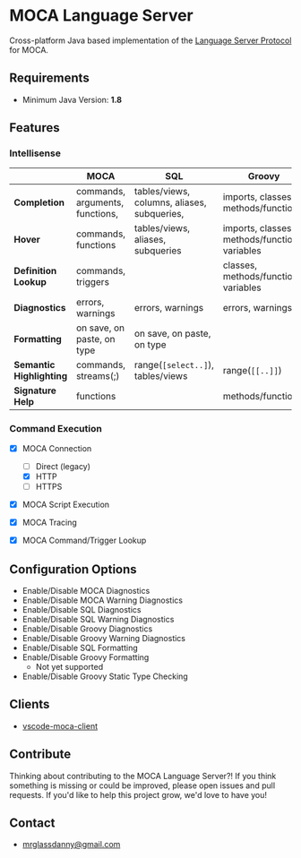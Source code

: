 # MOCA Language Server

Cross-platform Java based implementation of the [Language Server Protocol] for MOCA.


## Requirements

- Minimum Java Version: **1.8**


## Features

### Intellisense

|                           | MOCA                              | SQL                                           | Groovy                                            |
|---------------------------|-----------------------------------|-----------------------------------------------|---------------------------------------------------|
| **Completion**            | commands, arguments, functions,   | tables/views, columns, aliases, subqueries,   | imports, classes, methods/functions               |
| **Hover**                 | commands, functions               | tables/views, aliases, subqueries             | imports, classes, methods/functions, variables    |
| **Definition Lookup**     | commands, triggers                |                                               | classes, methods/functions, variables             |
| **Diagnostics**           | errors, warnings                  | errors, warnings                              | errors, warnings                                  |
| **Formatting**            | on save, on paste, on type        | on save, on paste, on type                    |                                                   |
| **Semantic Highlighting** | commands, streams(;)              | range(```[select..]```), tables/views         | range(```[[..]]```)                               |
| **Signature Help**        | functions                         |                                               | methods/functions                                 |


### Command Execution

- [x] MOCA Connection
    - [ ] Direct (legacy)
    - [x] HTTP
    - [ ] HTTPS
- [x] MOCA Script Execution
- [x] MOCA Tracing
- [x] MOCA Command/Trigger Lookup


## Configuration Options

- Enable/Disable MOCA Diagnostics
- Enable/Disable MOCA Warning Diagnostics
- Enable/Disable SQL Diagnostics
- Enable/Disable SQL Warning Diagnostics
- Enable/Disable Groovy Diagnostics
- Enable/Disable Groovy Warning Diagnostics
- Enable/Disable SQL Formatting
- Enable/Disable Groovy Formatting
    - Not yet supported
- Enable/Disable Groovy Static Type Checking


## Clients

- [vscode-moca-client]


## Contribute

Thinking about contributing to the MOCA Language Server?! If you think something is missing or could be improved, please open issues and pull requests. If you'd like to help this project grow, we'd love to have you!


## Contact

- mrglassdanny@gmail.com



[Language Server Protocol]: https://langserver.org
[vscode-moca-client]: https://github.com/mrglassdanny/vscode-moca-client
